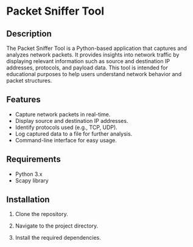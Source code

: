# Packet Sniffer Tool

## Description
The Packet Sniffer Tool is a Python-based application that captures and analyzes network packets. It provides insights into network traffic by displaying relevant information such as source and destination IP addresses, protocols, and payload data. This tool is intended for educational purposes to help users understand network behavior and packet structures.

## Features
- Capture network packets in real-time.
- Display source and destination IP addresses.
- Identify protocols used (e.g., TCP, UDP).
- Log captured data to a file for further analysis.
- Command-line interface for easy usage.

## Requirements
- Python 3.x
- Scapy library

## Installation
1. Clone the repository.
 
2. Navigate to the project directory.

3. Install the required dependencies.
